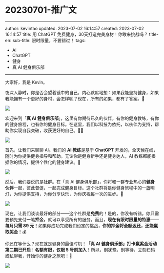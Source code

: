 # 20230701-推广文

---

author: kevintao
updated: 2023-07-02 16:14:57
created: 2023-07-02 16:14:57
title: 用 ChatGPT 免费健身，30天打造完美身材！你敢来挑战吗？
title-en:
sub-title: 限时限量，不要错过！
tags:

- AI
- ChatGPT
- 健身
- 真 AI 健身俱乐部

---

大家好，我是 Kevin。

夜深人静时，你是否会望着镜中的自己，内心默默地想：如果我能坚持健身，如果我能拥有一个更好的身材，会怎样呢？现在，所有的如果，都有了答案。🎉

![](https://img.ifree258.top/16-XMDM/163-TruthAIOrg/1634-ai-fitness-20230530/WZT/20230701-AIFC-00.png)

欢迎来到「**真 AI 健身俱乐部**」，这里有你期待已久的伙伴，有你的健身教练，有你的健身旅程，也有你的健身目标。在这里，我们以科技为依托，以伙伴为支持，帮助你实现自我突破，收获更好的自己。🏋️‍♀️

![](https://img.ifree258.top/16-XMDM/163-TruthAIOrg/1634-ai-fitness-20230530/WZT/20230701-AIFC-03.png)

首先，让我们来聊聊 AI。我们的 **AI 教练**是基于 **ChatGPT** 开发的，全天候在线，随时为你提供健身指导和帮助。无论你是健身新手还是健身达人，AI 教练都能根据你的情况，提供个性化的健身建议。🤖

![](https://img.ifree258.top/16-XMDM/163-TruthAIOrg/1634-ai-fitness-20230530/WZT/20230701-AIFC-02.png)

然后，我们要说的是社群。在「真 AI 健身俱乐部」，你将和一群专业热心的**健身伙伴**一起，彼此督促，一起完成健身目标。这个社群将是你健身旅程中的一盏明灯，为你提供支持，为你分享快乐，为你庆祝每一次的进步。👫

![](https://img.ifree258.top/16-XMDM/163-TruthAIOrg/1634-ai-fitness-20230530/WZT/20230701-AIFC-04.png)

现在，让我们谈谈最好的部分——这个社群是**免费**的！是的，你没有听错。你只需要预先支付一笔**押金**，就可以享受所有的服务。而且，**现在有限时限量的特惠**——**每月只需 89 元**！如果你成功完成我们设定的挑战，**你的押金将全额返还，还能赢取奖金**！💰

你还在等什么？现在就是健身的最佳时机！**「真 AI 健身俱乐部」打卡赢奖金活动第二期已开启**！**名额有限，仅限 5 号前加入**！所以，别犹豫，别等待，立刻扫码或私聊我，开始你的健身之旅吧！💪

![](https://img.ifree258.top/16-XMDM/163-TruthAIOrg/1634-ai-fitness-20230530/WZT/20230701-AIFC-01.png)
